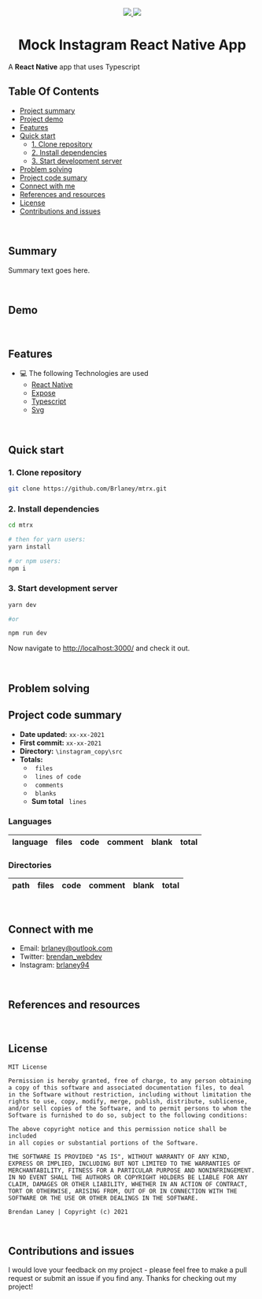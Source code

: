 <div align="center" id="top">
  <p>
    <a href="https://github.com/brlaney/instagram-copy/commits/master">
      <img src="https://img.shields.io/github/last-commit/brlaney/instagram-copy?style=flat-square">
    </a>
    <a href="#status"><img src="https://img.shields.io/badge/Maintained-yes-green.svg?style=flat-square"></a>
  </p>
</div>

<div align="center">
  <h1>Mock Instagram React Native App</h1>
  <p style="text-align: justify">
    A <b>React Native</b> app that uses Typescript</br>
  </p>
</div>

## Table Of Contents

- [Project summary](#Summary)
- [Project demo](#Demo)
- [Features](#features)
- [Quick start](#quick-start)
  - [1. Clone repository](#1-clone-repository)
  - [2. Install dependencies](#2-install-dependencies)
  - [3. Start development server](#3-start-development-server)
- [Problem solving](#problem-solving)
- [Project code sumary](#project-code-summary)
- [Connect with me](#connect-with-me)
- [References and resources](#references-and-resources)
- [License](#license)
- [Contributions and issues](#contributions-and-issues)

</br>

## Summary

Summary text goes here.

</br>

## Demo


</br>

## Features

- 💻 The following Technologies are used
  - [React Native](https://nextjs.org/)
  - [Expose](https://github.com/)
  - [Typescript](https://www.typescriptlang.org/)
  - [Svg](https://sass-lang.com/documentation)
  
</br>

## Quick start

### 1. Clone repository

```bash
git clone https://github.com/Brlaney/mtrx.git
```

### 2. Install dependencies

```bash
cd mtrx

# then for yarn users:
yarn install

# or npm users:
npm i 
```

### 3. Start development server

```bash
yarn dev

#or

npm run dev

```

Now navigate to [http://localhost:3000/](http://localhost:3000/) and check it out.

</br>

## Problem solving

## Project code summary

- **Date updated:** `xx-xx-2021`
- **First commit:** `xx-xx-2021`
- **Directory:** `\instagram_copy\src`
- **Totals:** 
  - ` files`
  - ` lines of code`
  - ` comments` 
  - ` blanks`
  - **Sum total** ` lines`

### Languages
| language | files | code | comment | blank | total |
| :--- | ---: | ---: | ---: | ---: | ---: |


### Directories
| path | files | code | comment | blank | total |
| :--- | ---: | ---: | ---: | ---: | ---: |


</br>

## Connect with me

- Email: <brlaney@outlook.com>
- Twitter: [brendan_webdev](https://twitter.com/Brendan_webdev)
- Instagram: [brlaney94](https://www.instagram.com/brlaney94/)

</br>

## References and resources

</br>

## License

```text
MIT License

Permission is hereby granted, free of charge, to any person obtaining
a copy of this software and associated documentation files, to deal 
in the Software without restriction, including without limitation the
rights to use, copy, modify, merge, publish, distribute, sublicense, 
and/or sell copies of the Software, and to permit persons to whom the 
Software is furnished to do so, subject to the following conditions:

The above copyright notice and this permission notice shall be included 
in all copies or substantial portions of the Software.

THE SOFTWARE IS PROVIDED "AS IS", WITHOUT WARRANTY OF ANY KIND, 
EXPRESS OR IMPLIED, INCLUDING BUT NOT LIMITED TO THE WARRANTIES OF 
MERCHANTABILITY, FITNESS FOR A PARTICULAR PURPOSE AND NONINFRINGEMENT.
IN NO EVENT SHALL THE AUTHORS OR COPYRIGHT HOLDERS BE LIABLE FOR ANY 
CLAIM, DAMAGES OR OTHER LIABILITY, WHETHER IN AN ACTION OF CONTRACT, 
TORT OR OTHERWISE, ARISING FROM, OUT OF OR IN CONNECTION WITH THE 
SOFTWARE OR THE USE OR OTHER DEALINGS IN THE SOFTWARE.

Brendan Laney | Copyright (c) 2021
```

</br>

## Contributions and issues

I would love your feedback on my project - please feel free to make a pull request or submit an issue if you find any. Thanks for checking out my project!
